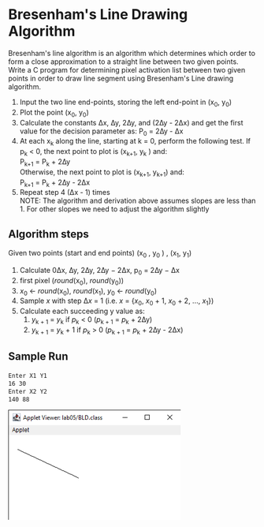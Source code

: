 # Bresenham's Line Drawing Algorithm

Bresenham's line algorithm is an algorithm which determines which order to form a close approximation to a straight line between two given points. Write a C program for determining pixel activation list between two given points in order to draw line segment using Bresenham's Line drawing algorithm.

1. Input the two line end-points, storing the left end-point in (x<sub>0</sub>, y<sub>0</sub>)
2. Plot the point (x<sub>0</sub>, y<sub>0</sub>)
3. Calculate the constants &#8710;x, &#8710;y, 2&#8710;y, and (2&#8710;y - 2&#8710;x) and get the first value for the decision
parameter as:
P<sub>0</sub> = 2&#8710;y - &#8710;x
4. At each x<sub>k</sub> along the line, starting at k = 0, perform the following test. If p<sub>k</sub> < 0, the next point to plot is (x<sub>k+1</sub>, y<sub>k</sub> ) and:  
P<sub>k+1</sub> = P<sub>k</sub> + 2&#8710;y  
Otherwise, the next point to plot is (x<sub>k+1</sub>, y<sub>k+1</sub>) and:  
P<sub>k+1</sub> = P<sub>k</sub> + 2&#8710;y - 2&#8710;x
5. Repeat step 4 (&#8710;x - 1) times  
NOTE: The algorithm and derivation above assumes slopes are less than 1. For other slopes we need to adjust the algorithm slightly

## Algorithm steps
Given two points (start and end points) (x<sub>0</sub> , y<sub>0</sub> ) , (x<sub>1</sub>, y<sub>1</sub>)
1. Calculate 0&#8710;x, &#8710;y, 2&#8710;y, 2&#8710;y − 2&#8710;x, p<sub>0</sub> = 2&#8710;y − &#8710;x
1. first pixel (*round*(x<sub>0</sub>), *round*(y<sub>0</sub>))
1. *x*<sub>0</sub> &larr; *round*(x<sub>0</sub>), *round*(x<sub>1</sub>), *y*<sub>0</sub> &larr; *round*(y<sub>0</sub>)
1. Sample *x* with step &#8710;*x* = 1 (i.e. *x* = {*x*<sub>0</sub>, *x*<sub>0</sub> + 1, *x*<sub>0</sub> + 2, ..., *x*<sub>1</sub>})
1. Calculate each succeeding y value as:
    1. *y*<sub>k + 1</sub> = *y*<sub>k</sub> if *p*<sub>k</sub> < 0 (*p*<sub>k + 1</sub> = *p*<sub>k</sub> + 2&#8710;y)
    1. *y*<sub>k + 1</sub> = *y*<sub>k</sub> + 1 if *p*<sub>k</sub> > 0 (*p*<sub>k + 1</sub> = *p*<sub>k</sub> + 2&#8710;y -  2&#8710;x)

## Sample Run

```
Enter X1 Y1
16 30
Enter X2 Y2
140 88
```

![Applet Bresenham's Line Drawing Algorithm](/images/lab05/bld.png)
